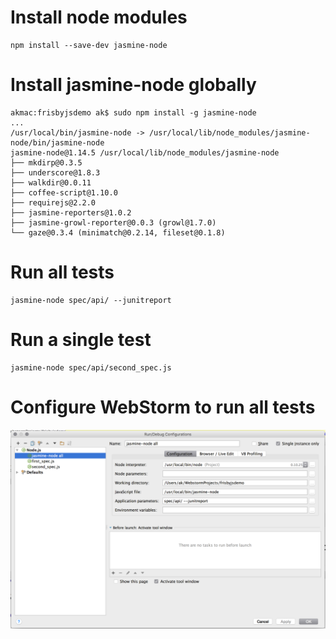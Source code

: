 # Install node modules

    npm install --save-dev jasmine-node

# Install jasmine-node globally

    akmac:frisbyjsdemo ak$ sudo npm install -g jasmine-node
    ...
    /usr/local/bin/jasmine-node -> /usr/local/lib/node_modules/jasmine-node/bin/jasmine-node
    jasmine-node@1.14.5 /usr/local/lib/node_modules/jasmine-node
    ├── mkdirp@0.3.5
    ├── underscore@1.8.3
    ├── walkdir@0.0.11
    ├── coffee-script@1.10.0
    ├── requirejs@2.2.0
    ├── jasmine-reporters@1.0.2
    ├── jasmine-growl-reporter@0.0.3 (growl@1.7.0)
    └── gaze@0.3.4 (minimatch@0.2.14, fileset@0.1.8)

# Run all tests

    jasmine-node spec/api/ --junitreport

# Run a single test

    jasmine-node spec/api/second_spec.js

# Configure WebStorm to run all tests

![Webstorm run configuration](/screenshots/WebstormRunConfiguration.png?raw=true "Webstorm run configuration")
